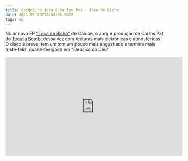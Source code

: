 ```yaml
---
title: Caíque, o Jorg & Carlos Pxt - Toca de Bicho
date: 2021-03-23T13:04:35.502Z
tags: ep
---
```

No ar novo EP <a href="https://open.spotify.com/album/1vstSDqDDqpfhDjAJAvuJe?si=W1vvp-5uTWydBjhZ7lMi5Q">"Toca de Bicho"</a> de Caíque, o Jorg e produção de Carlos Pxt do <a href="https://youtu.be/M0Gj2Behba0">Tequila Bomb</a>, dessa vez com texturas mais eletrônicas e atmosféricas. O disco é breve, tem um tom um pouco mais angustiado e termina mais triste-feliz, quase-feelgood em "Debaixo do Céu".

<iframe width="560" height="315" src="https://www.youtube.com/embed/mGPHNIxXlGE" title="YouTube video player" frameborder="0" allow="accelerometer; autoplay; clipboard-write; encrypted-media; gyroscope; picture-in-picture" allowfullscreen></iframe>
